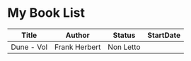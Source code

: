 # My Book List

| Title | Author | Status | StartDate | 
| --- | --- | --- | --- | 
| Dune - Vol | Frank Herbert | Non Letto |  | 
